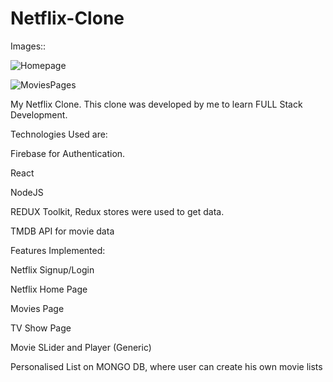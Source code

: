 ﻿# Netflix-Clone

Images::

![Homepage](https://https://github.com/ayaz168/Netflix-Clone/blob/main/Pictures/nf1.png?raw=true)



![MoviesPages](https://https://github.com/ayaz168/Netflix-Clone/blob/main/Pictures/nf2.png?raw=true)



My Netflix Clone. This clone was developed by me to learn FULL Stack Development.

Technologies Used are:

Firebase for Authentication.

React

NodeJS

REDUX Toolkit, Redux stores were used to get data.

TMDB API for movie data

Features Implemented:

Netflix Signup/Login

Netflix Home Page

Movies Page

TV Show Page

Movie SLider and Player (Generic)

Personalised List on MONGO DB, where user can create his own movie lists


